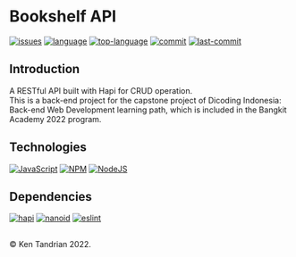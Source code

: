 # Bookshelf API
[![issues](https://img.shields.io/github/issues/KenTandrian/bookshelf-api-project)](https://github.com/KenTandrian/bookshelf-api-project/issues)
[![language](https://img.shields.io/github/languages/count/KenTandrian/bookshelf-api-project)](https://github.com/KenTandrian/bookshelf-api-project/search?l=javascript)
[![top-language](https://img.shields.io/github/languages/top/KenTandrian/bookshelf-api-project)](https://github.com/KenTandrian/bookshelf-api-project/search?l=javascript)
[![commit](https://img.shields.io/github/commit-activity/m/KenTandrian/bookshelf-api-project)](https://github.com/KenTandrian/bookshelf-api-project/commits/main)
[![last-commit](https://img.shields.io/github/last-commit/KenTandrian/bookshelf-api-project)](https://github.com/KenTandrian/bookshelf-api-project/commits/main)

## Introduction
A RESTful API built with Hapi for CRUD operation.\
This is a back-end project for the capstone project of Dicoding Indonesia: Back-end Web Development learning path, which is included in the Bangkit Academy 2022 program.

## Technologies
[![JavaScript](https://img.shields.io/badge/-JavaScript-black?style=for-the-badge&logo=javascript)](https://github.com/KenTandrian?tab=repositories&language=javascript)
[![NPM](https://img.shields.io/badge/NPM-%23000000.svg?style=for-the-badge&logo=npm)](https://github.com/KenTandrian?tab=repositories)
[![NodeJS](https://img.shields.io/badge/node.js-black?style=for-the-badge&logo=node.js)](https://github.com/KenTandrian?tab=repositories)

## Dependencies
[![hapi](https://img.shields.io/github/package-json/dependency-version/KenTandrian/bookshelf-api-project/@hapi/hapi)](https://www.npmjs.com/package/@hapi/hapi)
[![nanoid](https://img.shields.io/github/package-json/dependency-version/KenTandrian/bookshelf-api-project/nanoid)](https://www.npmjs.com/package/nanoid)
[![eslint](https://img.shields.io/github/package-json/dependency-version/KenTandrian/bookshelf-api-project/dev/eslint)](https://www.npmjs.com/package/eslint)

## 
&#169; Ken Tandrian 2022.
